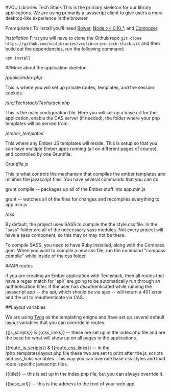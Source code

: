 #VCU Libraries Tech Stack
This is the primary skeleton for our library applications. We are using primarily a javascript client to give users a more desktop-like experience in the browser. 

*Prerequistes*
To install you'll need [Bower](http://www.bower.io), [Node >= 0.10.*](http://nodejs.org), and [Composer](http://www.getcomposer.org).

*Installation*
First you will have to clone the Github repo `git clone https://github.com/vculibraries/vculibraries-tech-stack.git` and then build out the dependencies, run the following command:

```
npm install
```

##More about the application skeleton

*/public/index.php*

This is where you will set up private routes, templates, and the session cookies. 

*/src/Techstack/Techstack.php*

This is the main configuration file. Here you will set up a base url for the application, enable the CAS server (if needed), the folder where your php templates will be served from. 

*/ember_templates*

This where any Ember JS templates will reside. This is setup so that you can have multiple Ember apps running (all on different pages of course), and controlled by one Gruntfile. 

*Gruntfile.js*

This is what controls the mechanism that compiles the  ember templates and minifies the javascript files. You have several commands that you can do: 

grunt compile -- packages up all of the Ember stuff into app.min.js

grunt -- watches all of the files for changes and recompiles everything to app.min.js

*/css*

By default, the project uses SASS to compile the the style.css file. In the "sass" folder are all of the neccessary sass modules. Not every project will have a sass component, so this may or may not be there. 

To compile SASS, you need to have Ruby installed, along with the Compass gem. When you want to compile a new css file, run the command "compass compile" while inside of the css folder.


##API routes

If you are creating an Ember application with Techstack, then all routes that have a regex match for 'api/' are going to be automatically run through an authentication filter. If the user has deauthenticated while running the javascript app -- the api, which should be via ajax -- will return a 401 error and the url to reauthenticate via CAS. 

##Layout variables

We are using [Twig](http://twig.sensiolabs.org/) as the templating enigne and have set up several default layout variables that you can override in routes. 

{{js_scripts}} & {{css_links}} -- these are set up in the index.php file and are the base for what will show up on all pages in the applications. 

{{route_js_scripts}} & {{route_css_links}} -- in the /php_templates/layout.php file these two are set to print after the js_scripts and css_links variables. This way you can override base css styles and load route-specific javascript files. 

{{title}} -- this is set up in the index.php file, but you can always override it. 

{{base_url}} -- this is the address to the root of your web app



